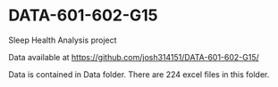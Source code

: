 # DATA-601-602-G15
Sleep Health Analysis project

Data available at https://github.com/josh314151/DATA-601-602-G15/

Data is contained in Data folder. There are 224 excel files in this folder.